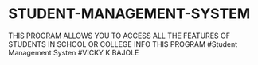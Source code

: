 # STUDENT-MANAGEMENT-SYSTEM
THIS PROGRAM ALLOWS YOU TO ACCESS ALL THE FEATURES OF STUDENTS IN SCHOOL OR COLLEGE INFO THIS PROGRAM
#Student Management Systen
#VICKY K BAJOLE
